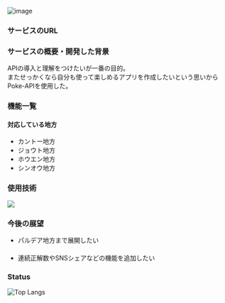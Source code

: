 ![image](https://github.com/yamanaka-kazuki/poke-silhouette-quiz/assets/117835118/bd0ebd66-e80d-4bd9-a20e-d07bf0c1f77b)

### サービスのURL

### サービスの概要・開発した背景

APIの導入と理解をつけたいが一番の目的。<br />
またせっかくなら自分も使って楽しめるアプリを作成したいという思いからPoke-APIを使用した。

### 機能一覧

#### 対応している地方
<ul>
  <li>カントー地方</li>
  <li>ジョウト地方</li>
  <li>ホウエン地方</li>
  <li>シンオウ地方</li>
</ul>

### 使用技術
<p align="left">
  <a href="https://skillicons.dev">
    <img src="https://skillicons.dev/icons?i=git,github,figma,react,tailwind,html,css,js,ts" />
  </a>
</p>

### 今後の展望

<ul>
<li>パルデア地方まで展開したい</li>　 
<li>連続正解数やSNSシェアなどの機能を追加したい</li>  
</ul>

### Status
![Top Langs](https://github-readme-stats.vercel.app/api/top-langs/?username=yamanaka-kazuki&layout=compact)
